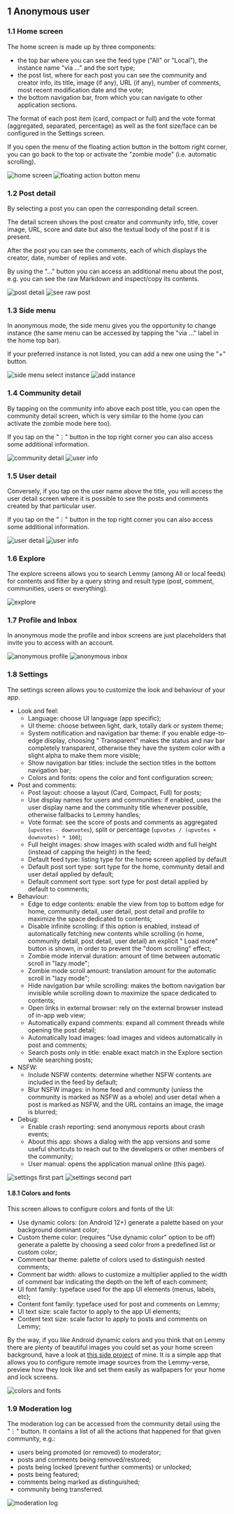 ## 1 Anonymous user

### 1.1 Home screen

The home screen is made up by three components:

- the top bar where you can see the feed type ("All" or "Local"), the instance name "via ..." and
  the sort type;
- the post list, where for each post you can see the community and creator info, its title,
  image (if any), URL (if any), number of comments, most recent modification date and the vote;
- the bottom navigation bar, from which you can navigate to other application sections.

The format of each post item (card, compact or full) and the vote format (aggregated, separated,
percentage) as well as the font size/face can be configured in the Settings screen.

If you open the menu of the floating action button in the bottom right corner, you can go back to
the top or activate the "zombie mode" (i.e. automatic scrolling).

![home screen](images/anon_post_list.png)
![floating action button menu](images/anon_home_fab.png)

### 1.2 Post detail

By selecting a post you can open the corresponding detail screen.

The detail screen shows the post creator and community info, title, cover image, URL, score and date
but also the textual body of the post if it is present.

After the post you can see the comments, each of which displays the creator, date, number of replies
and vote.

By using the "…" button you can access an additional menu about the post, e.g. you can see the raw
Markdown and inspect/copy its contents.

![post detail](images/anon_post_detail.png)
![see raw post](images/anon_see_raw.png)

### 1.3 Side menu

In anonymous mode, the side menu gives you the opportunity to change instance (the same menu can be
accessed by tapping the "via ..." label in the home top bar).

If your preferred instance is not listed, you can add a new one using the "+" button.

![side menu select instance](images/anon_select_instance.png)
![add instance](images/anon_add_instance.png)

### 1.4 Community detail

By tapping on the community info above each post title, you can open the community detail screen,
which is very similar to the home (you can activate the zombie mode here too).

If you tap on the "⋮" button in the top right corner you can also access some additional
information.

![community detail](images/anon_community_detail.png)
![user info](images/anon_community_info.png)

### 1.5 User detail

Conversely, if you tap on the user name above the title, you will access the user detail screen
where it is possible to see the posts and comments created by that particular user.

If you tap on the "⋮" button in the top right corner you can also access some additional
information.

![user detail](images/anon_user_detail.png)
![user info](images/anon_user_info.png)

### 1.6 Explore

The explore screens allows you to search Lemmy (among All or local feeds) for contents and filter by
a query string and result type (post, comment, communities, users or everything).

![explore](images/anon_explore.png)

### 1.7 Profile and Inbox

In anonymous mode the profile and inbox screens are just placeholders that invite you to access with
an account.

![anonymous profile](images/anon_profile.png)
![anonymous inbox](images/anon_inbox.png)

### 1.8 Settings

The settings screen allows you to customize the look and behaviour of your app.

- Look and feel:
    - Language: choose UI language (app specific);
    - UI theme: choose between light, dark, totally dark or system theme;
    - System notification and navigation bar theme: if you enable edge-to-edge display, choosing "
      Transparent" makes the status and nav bar completely transparent, otherwise they have the
      system color with a slight alpha to make them more visible;
    - Show navigation bar titles: include the section titles in the bottom navigation bar;
    - Colors and fonts: opens the color and font configuration screen;
- Post and comments:
    - Post layout: choose a layout (Card, Compact, Full) for posts;
    - Use display names for users and communities: if enabled, uses the user display name and the
      community title whenever possible, otherwise fallbacks to Lemmy handles;
    - Vote format: see the score of posts and comments as aggregated (`upvotes - downvotes`), split
      or percentage (`upvotes / (upvotes + downvotes) * 100`);
    - Full height images: show images with scaled width and full height (instead of capping the
      height) in the feed;
    - Default feed type: listing type for the home screen applied by default
    - Default post sort type: sort type for the home, community detail and user detail applied by
      default;
    - Default comment sort type: sort type for post detail applied by default to comments;
- Behaviour:
    - Edge to edge contents: enable the view from top to bottom edge for home, community detail,
      user detail, post detail and profile to maximize the space dedicated to contents;
    - Disable infinite scrolling: if this option is enabled, instead of automatically fetching new
      contents while scrolling (in home, community detail, post detail, user detail) an explicit "
      Load more" button is shown, in order to prevent the "doom scrolling" effect;
    - Zombie mode interval duration: amount of time between automatic scroll in "lazy mode";
    - Zombie mode scroll amount: translation amount for the automatic scroll in "lazy mode";
    - Hide navigation bar while scrolling: makes the bottom navigation bar invisible while scrolling
      down to maximize the space dedicated to contents;
    - Open links in external browser: rely on the external browser instead of in-app web view;
    - Automatically expand comments: expand all comment threads while opening the post detail;
    - Automatically load images: load images and videos automatically in post and comments;
    - Search posts only in title: enable exact match in the Explore section while searching posts;
- NSFW:
    - Include NSFW contents: determine whether NSFW contents are included in the feed by default;
    - Blur NSFW images: in home feed and community (unless the community is marked as NSFW as a
      whole) and user detail when a post is marked as NSFW, and the URL contains an image, the image
      is blurred;
- Debug:
    - Enable crash reporting: send anonymous reports about crash events;
    - About this app: shows a dialog with the app versions and some useful shortcuts to reach out to
      the developers or other members of the community;
    - User manual: opens the application manual online (this page).

![settings first part](images/anon_settings_1.jpg)
![settings second part](images/anon_settings_2.jpg)

#### 1.8.1 Colors and fonts

This screen allows to configure colors and fonts of the UI:

- Use dynamic colors: (on Android 12+) generate a palette based on your background dominant
  color;
- Custom theme color: (requires "Use dynamic color" option to be off) generate a palette by
  choosing a seed color from a predefined list or custom color;
- Comment bar theme: palette of colors used to distinguish nested comments;
- Comment bar width: allows to customize a multiplier applied to the width of comment bar indicating
  the depth on the left of each comment;
- UI font family: typeface used for the app UI elements (menus, labels, etc);
- Content font family: typeface used for post and comments on Lemmy;
- UI text size: scale factor to apply to the app UI elements;
- Content text size: scale factor to apply to posts and comments on Lemmy;

By the way, if you like Android dynamic colors and you think that on Lemmy there are plenty of
beautiful images you could set as your home screen background, have a look
at [this side project](https://github.com/diegoberaldin/CommonGround) of mine. It is a simple app
that allows you to configure remote image sources from the Lemmy-verse, preview how they look like
and set them easily as wallpapers for your home and lock screens.

![colors and fonts](images/anon_color_fonts.jpg)

### 1.9 Moderation log

The moderation log can be accessed from the community detail using the "⋮" button. It contains a
list of all the actions that happened for that given community, e.g.:

- users being promoted (or removed) to moderator;
- posts and comments being removed/restored;
- posts being locked (prevent further comments) or unlocked;
- posts being featured;
- comments being marked as distinguished;
- community being transferred.

![moderation log](images/logged_modlog.jpg)
